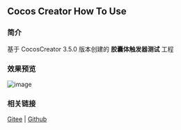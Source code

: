 ## Cocos Creator How To Use

### 简介

基于 CocosCreator 3.5.0 版本创建的 **胶囊体触发器测试** 工程

### 效果预览
![image](../../../gif/20220304/2022030437.gif)

### 相关链接
[Gitee](https://gitee.com/mirrors_cocos-creator/example-3d/blob/master/physics-3d/assets/cases/scenes) | [Github](https://github.com/cocos-creator/example-3d/blob/master/physics-3d/assets/cases/scenes)
